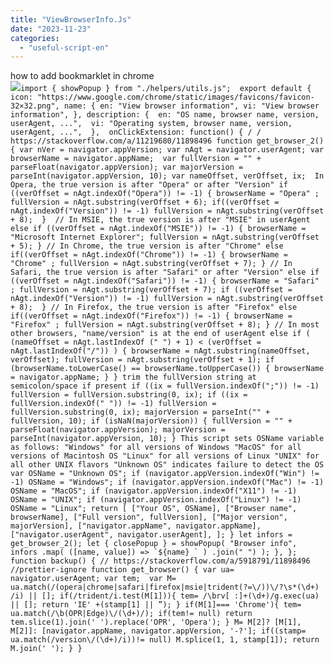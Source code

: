 ```yaml
---
title: "ViewBrowserInfo.Js"
date: "2023-11-23"
categories: 
  - "useful-script-en"
---
```


how to add bookmarklet in chrome  
![](https://camo.githubusercontent.com/5f21e427a7d3ee887313a4f9b1ab033e6462db47ca299bf3f7e2d81a0ce854bd/68747470733a2f2f696d672e7765626e6f74732e636f6d2f323031392f30342f447261672d616e642d44726f702d4c696e6b732d696e2d4368726f6d652e706e67)``import { showPopup } from "./helpers/utils.js";  export default { icon: "https://www.google.com/chrome/static/images/favicons/favicon-32×32.png", name: { en: "View browser information", vi: "View browser information", }, description: {  en: "OS name, browser name, version, userAgent, ...",  vi: "Operating system, browser name, version, userAgent, ...",  },  onClickExtension: function() { / / https://stackoverflow.com/a/11219680/11898496 function get_browser_2() { var nVer = navigator.appVersion; var nAgt = navigator.userAgent; var browserName = navigator.appName;  var fullVersion = "" + parseFloat(navigator.appVersion); var majorVersion = parseInt(navigator.appVersion, 10); var nameOffset, verOffset, ix;  In Opera, the true version is after "Opera" or after "Version" if ((verOffset = nAgt.indexOf("Opera")) != -1) { browserName = "Opera" ; fullVersion = nAgt.substring(verOffset + 6); if((verOffset = nAgt.indexOf("Version")) != -1) fullVersion = nAgt.substring(verOffset + 8);  }  // In MSIE, the true version is after "MSIE" in userAgent else if ((verOffset = nAgt.indexOf("MSIE")) != -1) { browserName = "Microsoft Internet Explorer"; fullVersion = nAgt.substring(verOffset + 5); } // In Chrome, the true version is after "Chrome" else if((verOffset = nAgt.indexOf("Chrome")) != -1) { browserName = "Chrome" ; fullVersion = nAgt.substring(verOffset + 7); } // In Safari, the true version is after "Safari" or after "Version" else if ((verOffset = nAgt.indexOf("Safari")) != -1) { browserName = "Safari" ; fullVersion = nAgt.substring(verOffset + 7); if ((verOffset = nAgt.indexOf("Version")) != -1) fullVersion = nAgt.substring(verOffset + 8);  } // In Firefox, the true version is after "Firefox" else if((verOffset = nAgt.indexOf("Firefox")) != -1) { browserName = "Firefox" ; fullVersion = nAgt.substring(verOffset + 8); } // In most other browsers, "name/version" is at the end of userAgent else if ( (nameOffset = nAgt.lastIndexOf (" ") + 1) < (verOffset = nAgt.lastIndexOf("/")) ) { browserName = nAgt.substring(nameOffset, verOffset); fullVersion = nAgt.substring(verOffset + 1); if (browserName.toLowerCase() == browserName.toUpperCase()) { browserName = navigator.appName; } } trim the fullVersion string at semicolon/space if present if ((ix = fullVersion.indexOf(";")) != -1) fullVersion = fullVersion.substring(0, ix); if ((ix = fullVersion.indexOf(" ")) != -1) fullVersion = fullVersion.substring(0, ix); majorVersion = parseInt("" + fullVersion, 10); if (isNaN(majorVersion)) { fullVersion = "" + parseFloat(navigator.appVersion); majorVersion = parseInt(navigator.appVersion, 10); } This script sets OSName variable as follows: "Windows" for all versions of Windows "MacOS" for all versions of Macintosh OS "Linux" for all versions of Linux "UNIX" for all other UNIX flavors "Unknown OS" indicates failure to detect the OS var OSName = "Unknown OS"; if (navigator.appVersion.indexOf("Win") != -1) OSName = "Windows"; if (navigator.appVersion.indexOf("Mac") != -1) OSName = "MacOS"; if (navigator.appVersion.indexOf("X11") != -1) OSName = "UNIX"; if (navigator.appVersion.indexOf("Linux") != -1) OSName = "Linux"; return [ ["Your OS", OSName], ["Browser name", browserName], ["Full version", fullVersion], ["Major version", majorVersion], ["navigator.appName", navigator.appName], ["navigator.userAgent", navigator.userAgent], ]; } let infors = get_browser_2(); let { closePopup } = showPopup( "Browser info", infors .map( ([name, value]) => `${name} ` ) .join(" ") ); }, };  function backup() { // https://stackoverflow.com/a/5918791/11898496 //prettier-ignore function get_browser() { var ua= navigator.userAgent; var tem;  var M= ua.match(/(opera|chrome|safari|firefox|msie|trident(?=\/))\/?\s*(\d+)  /i) || []; if(/trident/i.test(M[1])){ tem= /\brv[ :]+(\d+)/g.exec(ua) || []; return 'IE' +(stamp[1] || ”); } if(M[1]=== 'Chrome'){ tem= ua.match(/\b(OPR|Edge)\/(\d+)/); if(tem!= null) return tem.slice(1).join(' ').replace('OPR', 'Opera'); } M= M[2]? [M[1], M[2]]: [navigator.appName, navigator.appVersion, '-?']; if((stamp= ua.match(/version\/(\d+)/i))!= null) M.splice(1, 1, stamp[1]); return M.join(' '); } }``
